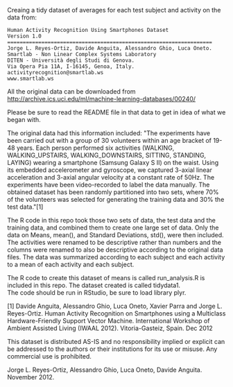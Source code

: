 Creaing a tidy dataset of averages for each test subject and activity on the data from:

	Human Activity Recognition Using Smartphones Dataset
	Version 1.0
	==================================================================
	Jorge L. Reyes-Ortiz, Davide Anguita, Alessandro Ghio, Luca Oneto.
	Smartlab - Non Linear Complex Systems Laboratory
	DITEN - Università degli Studi di Genova.
	Via Opera Pia 11A, I-16145, Genoa, Italy.
	activityrecognition@smartlab.ws
	www.smartlab.ws

All the original data can be downloaded from http://archive.ics.uci.edu/ml/machine-learning-databases/00240/

Please be sure to read the README file in that data to get in idea of what we began with.


The original data had this information included: "The experiments have been carried out with a group of 30 volunteers 
within an age bracket of 19-48 years. Each person performed six activities 
(WALKING, WALKING_UPSTAIRS, WALKING_DOWNSTAIRS, SITTING, STANDING, LAYING) wearing a smartphone (Samsung Galaxy S II)
on the waist. Using its embedded accelerometer and gyroscope, we captured 3-axial linear acceleration and 3-axial angular 
velocity at a constant rate of 50Hz. The experiments have been video-recorded to label the data manually. The obtained dataset 
has been randomly partitioned into two sets, where 70% of the volunteers was selected for generating the training data and 30% the test data."[1]

The R code in this repo took those two sets of data, the test data and the training data, and combined them to create one large set of data.
Only the data on Means, mean(), and Standard Deviations, std(), were then included. The activities were renamed to be descriptive rather than 
numbers and the columns were renamed to also be descriptive according to the original data files. The data was summarized according to each 
subject and each activity to a mean of each activity and each subject.

The R code to create this dataset of means is called run_analysis.R is included in this repo.
The dataset created is called tidydata1.  
The code should be run in RStudio, be sure to load library plyr.


[1] Davide Anguita, Alessandro Ghio, Luca Oneto, Xavier Parra and Jorge L. Reyes-Ortiz. Human Activity Recognition on Smartphones using a Multiclass Hardware-Friendly Support Vector Machine. International Workshop of Ambient Assisted Living (IWAAL 2012). Vitoria-Gasteiz, Spain. Dec 2012

This dataset is distributed AS-IS and no responsibility implied or explicit can be addressed to the authors or their institutions for its use or misuse. Any commercial use is prohibited.

Jorge L. Reyes-Ortiz, Alessandro Ghio, Luca Oneto, Davide Anguita. November 2012.
